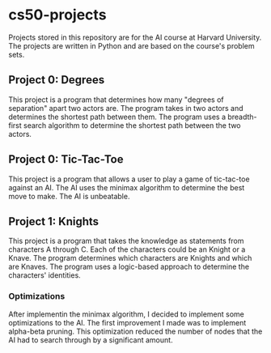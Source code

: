 # cs50-projects

Projects stored in this repository are for the AI course at Harvard University. The projects are written in Python and are based on the course's problem sets.

## Project 0: Degrees

This project is a program that determines how many "degrees of separation" apart two actors are. The program takes in two actors and determines the shortest path between them. The program uses a breadth-first search algorithm to determine the shortest path between the two actors.

## Project 0: Tic-Tac-Toe

This project is a program that allows a user to play a game of tic-tac-toe against an AI. The AI uses the minimax algorithm to determine the best move to make. The AI is unbeatable.

## Project 1: Knights

This project is a program that takes the knowledge as statements from characters A through C. Each of the characters could be an Knight or a Knave. The program determines which characters are Knights and which are Knaves. The program uses a logic-based approach to determine the characters' identities.

### Optimizations

After implementin the minimax algorithm, I decided to implement some optimizations to the AI. The first improvement I made was to implement alpha-beta pruning. This optimization reduced the number of nodes that the AI had to search through by a significant amount.
